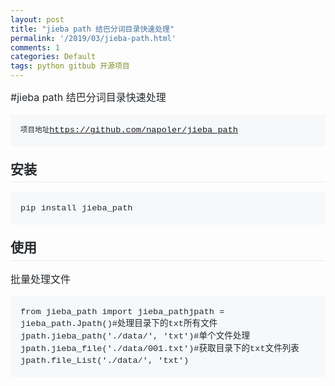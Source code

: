 ```yaml
---
layout: post
title: "jieba path 结巴分词目录快速处理"
permalink: '/2019/03/jieba-path.html'
comments: 1
categories: Default
tags: python gitbub 开源项目
---
```

<p style="box-sizing: border-box; margin-bottom: 16px; color: #24292e; font-family: -apple-system, BlinkMacSystemFont, 'Segoe UI', Helvetica, Arial, sans-serif, 'Apple Color Emoji', 'Segoe UI Emoji', 'Segoe UI Symbol'; font-size: 16px; margin-top: 0px !important;">#jieba path 结巴分词目录快速处理</p>

<pre style="box-sizing: border-box; font-family: SFMono-Regular, Consolas, 'Liberation Mono', Menlo, Courier, monospace; font-size: 13.6px; margin-top: 0px; overflow-wrap: normal; background-color: #f6f8fa; border-radius: 3px; line-height: 1.45; overflow: auto; padding: 16px; color: #24292e; margin-bottom: 0px !important;"><code>项目地址</code><a href="https://github.com/napoler/jieba_path" style="background-color: transparent; font-size: 13.6px;">https://github.com/napoler/jieba_path</a></pre>

<h2 style="box-sizing: border-box; margin-bottom: 16px; margin-top: 24px; line-height: 1.25; border-bottom: 1px solid #eaecef; padding-bottom: 0.3em; color: #24292e; font-family: -apple-system, BlinkMacSystemFont, 'Segoe UI', Helvetica, Arial, sans-serif, 'Apple Color Emoji', 'Segoe UI Emoji', 'Segoe UI Symbol';"><a class="anchor" href="https://github.com/napoler/jieba_path#%E5%AE%89%E8%A3%85" id="user-content-安装" style="box-sizing: border-box; background-color: transparent; color: #0366d6; text-decoration-line: none; float: left; line-height: 1; margin-left: -20px; padding-right: 4px;"></a>安装</h2>

<pre style="box-sizing: border-box; font-family: SFMono-Regular, Consolas, 'Liberation Mono', Menlo, Courier, monospace; font-size: 13.6px; margin-bottom: 16px; margin-top: 0px; overflow-wrap: normal; background-color: #f6f8fa; border-radius: 3px; line-height: 1.45; overflow: auto; padding: 16px; color: #24292e;"><code style="box-sizing: border-box; font-family: SFMono-Regular, Consolas, 'Liberation Mono', Menlo, Courier, monospace; font-size: 13.6px; background: transparent; border-radius: 3px; margin: 0px; padding: 0px; border: 0px; word-break: normal; display: inline; line-height: inherit; overflow: visible; overflow-wrap: normal;">pip install jieba_path</code></pre>

<h2 style="box-sizing: border-box; margin-bottom: 16px; margin-top: 24px; line-height: 1.25; border-bottom: 1px solid #eaecef; padding-bottom: 0.3em; color: #24292e; font-family: -apple-system, BlinkMacSystemFont, 'Segoe UI', Helvetica, Arial, sans-serif, 'Apple Color Emoji', 'Segoe UI Emoji', 'Segoe UI Symbol';"><a class="anchor" href="https://github.com/napoler/jieba_path#%E4%BD%BF%E7%94%A8" id="user-content-使用" style="box-sizing: border-box; background-color: transparent; color: #0366d6; text-decoration-line: none; float: left; line-height: 1; margin-left: -20px; padding-right: 4px;"></a>使用</h2>

<p style="box-sizing: border-box; margin-bottom: 16px; margin-top: 0px; color: #24292e; font-family: -apple-system, BlinkMacSystemFont, 'Segoe UI', Helvetica, Arial, sans-serif, 'Apple Color Emoji', 'Segoe UI Emoji', 'Segoe UI Symbol'; font-size: 16px;">批量处理文件</p>

<pre style="box-sizing: border-box; font-family: SFMono-Regular, Consolas, 'Liberation Mono', Menlo, Courier, monospace; font-size: 13.6px; margin-top: 0px; overflow-wrap: normal; background-color: #f6f8fa; border-radius: 3px; line-height: 1.45; overflow: auto; padding: 16px; color: #24292e; margin-bottom: 0px !important;"><code style="box-sizing: border-box; font-family: SFMono-Regular, Consolas, 'Liberation Mono', Menlo, Courier, monospace; font-size: 13.6px; background: transparent; border-radius: 3px; margin: 0px; padding: 0px; border: 0px; word-break: normal; display: inline; line-height: inherit; overflow: visible; overflow-wrap: normal;">from jieba_path import jieba_pathjpath = jieba_path.Jpath()#处理目录下的txt所有文件jpath.jieba_path('./data/', 'txt')#单个文件处理jpath.jieba_file('./data/001.txt')#获取目录下的txt文件列表jpath.file_List('./data/', 'txt')</code></pre>